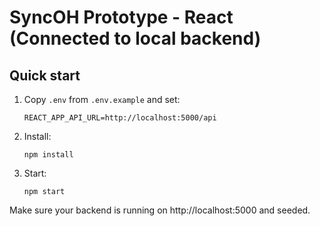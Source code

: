 # SyncOH Prototype - React (Connected to local backend)

## Quick start

1. Copy `.env` from `.env.example` and set:
   ```
   REACT_APP_API_URL=http://localhost:5000/api
   ```
2. Install:
   ```
   npm install
   ```
3. Start:
   ```
   npm start
   ```

Make sure your backend is running on http://localhost:5000 and seeded.

